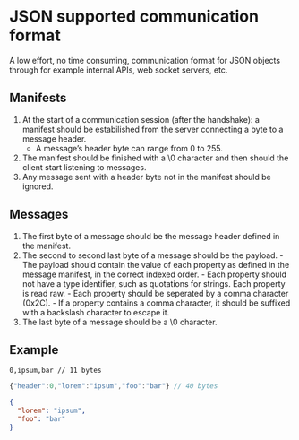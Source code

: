 # JSON supported communication format
A low effort, no time consuming, communication format for JSON objects through for example internal APIs, web socket servers, etc.

## Manifests
  1. At the start of a communication session (after the handshake): a manifest should be estabilished from the server connecting a byte to a message header.
      -	A message’s header byte can range from 0 to 255.
  2. The manifest should be finished with a \0 character and then should the client start listening to messages.
  3. Any message sent with a header byte not in the manifest should be ignored.
  
## Messages
  1. The first byte of a message should be the message header defined in the manifest.
  2. The second to second last byte of a message should be the payload.
    -	The payload should contain the value of each property as defined in the message manifest, in the correct indexed order.
    -	Each property should not have a type identifier, such as quotations for strings. Each property is read raw.
    -	Each property should be seperated by a comma character (0x2C).
    -	If a property contains a comma character, it should be suffixed with a backslash character to escape it.
  3. The last byte of a message should be a \0 character.

## Example
```
0,ipsum,bar // 11 bytes
```
```js
{"header":0,"lorem":"ipsum","foo":"bar"} // 40 bytes
```
```json
{
  "lorem": "ipsum",
  "foo": "bar"
}
```

